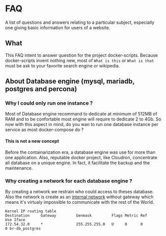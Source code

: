 # FAQ
A list of questions and answers relating to a particular subject, especially one giving basic information for users of a website.

## What
This FAQ intent to answer question for the project docker-scripts. Because docker-scripts invent nothing new, most of `What is this` or `What is that` must be ask to your favorite search engine or wikipedia.  

## About Database engine (mysql, mariadb, postgres and percona)  
### Why I could only run one instance ?
Most of Database engine recommand to dedicate at minimum of 512MB of RAM and to be confortable most engine will require to dedicate 2 to 4Gb. So now with this aspect in mind, do you wan to run one database instance per service as most docker-compose do ?

#### This is not a new concept
Before the containarization era, a database engine was use for more than one application. Also, reputable docker project, like Cloudron, concentrate all database on a unique engine. In fact, it facilitate the backup and the maintenance.

### Why creating a network for each database engine ?
By creating a network we restrain who could access to theses database. Also the network is create as an <a href="https://docs.docker.com/engine/reference/commandline/network_create/#network-internal-mode" title="" target="_blank">internal network</a> without gateway which means it's virtualy impossible to communicate with the rest of the World.

````
Kernel IP routing table
Destination     Gateway         Genmask         Flags Metric Ref    Use Iface
172.54.32.0     *               255.255.255.0   U     0      0        0 br-db_postgres
````
